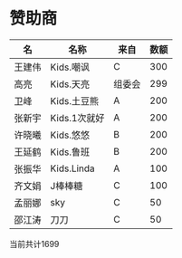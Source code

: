 # 赞助商

名|名称|来自|数额
-----|----|----|----
王建伟|Kids.嘲讽|C|300
高亮|Kids.天亮|组委会|299
卫峰|Kids.土豆熊|A|200
张新宇|Kids.1次就好|A|200
许晓曦|Kids.悠悠|B|200
王延鹤|Kids.鲁班|B|200
张振华|Kids.Linda|A|100
齐文娟|J棒棒糖|C|100
孟丽娜|sky|C|50
邵江涛|刀刀|C|50

当前共计1699
